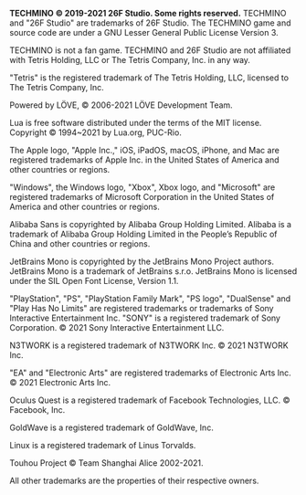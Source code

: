 **TECHMINO © 2019-2021 26F Studio. Some rights reserved.**
TECHMINO and "26F Studio" are trademarks of 26F Studio.
The TECHMINO game and source code are under a GNU Lesser General Public License Version 3.


TECHMINO is not a fan game. TECHMINO and 26F Studio are not affiliated with Tetris Holding, LLC or The Tetris Company, Inc. in any way.


"Tetris" is the registered trademark of The Tetris Holding, LLC, licensed to The Tetris Company, Inc.


Powered by LÖVE, © 2006-2021 LÖVE Development Team.


Lua is free software distributed under the terms of the MIT license. Copyright © 1994~2021 by Lua.org, PUC-Rio.


The Apple logo, "Apple Inc.," iOS, iPadOS, macOS, iPhone, and Mac are registered trademarks of Apple Inc. in the United States of America and other countries or regions.


"Windows", the Windows logo, "Xbox", Xbox logo, and "Microsoft" are registered trademarks of Microsoft Corporation in the United States of America and other countries or regions.


Alibaba Sans is copyrighted by Alibaba Group Holding Limited. Alibaba is a trademark of Alibaba Group Holding Limited in the People’s Republic of China and other countries or regions.


JetBrains Mono is copyrighted by the JetBrains Mono Project authors. JetBrains Mono is a trademark of JetBrains s.r.o. JetBrains Mono is licensed under the SIL Open Font License, Version 1.1.


"PlayStation", "PS", "PlayStation Family Mark", "PS logo", "DualSense" and "Play Has No Limits" are registered trademarks or trademarks of Sony Interactive Entertainment Inc. "SONY" is a registered trademark of Sony Corporation. © 2021 Sony Interactive Entertainment LLC.


N3TWORK is a registered trademark of N3TWORK Inc. © 2021 N3TWORK Inc.


"EA" and "Electronic Arts" are registered trademarks of Electronic Arts Inc. © 2021 Electronic Arts Inc.


Oculus Quest is a registered trademark of Facebook Technologies, LLC. © Facebook, Inc.


GoldWave is a registered trademark of GoldWave, Inc.


Linux is a registered trademark of Linus Torvalds. 


Touhou Project © Team Shanghai Alice 2002-2021.


All other trademarks are the properties of their respective owners.
